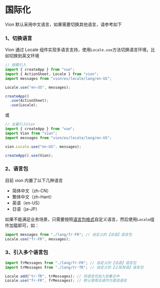 # 国际化

Vion 默认采用中文语言，如果需要切换其他语言，请参考如下

### 1、切换语言

Vion 通过 Locale 组件实现多语言支持，使用`Locale.use`方法切换语言环境，比如切换到英文环境

```js
// 按需引入
import { createApp } from "vue";
import { ActionSheet, Locale } from "vion";
import messages from "vion/es/locale/lang/en-US";

Locale.use("en-US", messages);

createApp()
  .use(ActionSheet);
  .use(Locale);

```

或

```js
// 全量引入Vion
import { createApp } from "vue";
import Vion from "vion";
import messages from "vion/es/locale/lang/en-US";

vion.Locale.use("en-US", messages);

createApp().use(Vion);
```

### 2、语言包

目前 vion 内置了以下几种语言

- 简体中文（zh-CN）
- 繁体中文（zh-Hant）
- 英语（en-US）
- 日语（ja-JP）

如果不能满足业务场景，只需要按照[语言包格式](https://github.com/Nice-PLQ/vion/blob/master/src/locale/lang/zh-CN.js)自定义语言，然后使用`Locale`组件加载即可，如：

```js
import messages from "./lang/fr-FR"; // 自定义的【法语】语言包
Locale.use("fr-FR", messages);
```

### 3、引入多个语言包

```js
import frMessages from "./lang/fr-FR"; // 自定义的【法语】语言包
import trMessages from "./lang/tr-TR"; // 自定义的【土耳其语】语言包

Locale.add("tr-TR", trMessages); // 将语言包加入到集合中
Locale.use("fr-FR", frMessages); // 默认使用法语作为首选语言
```
